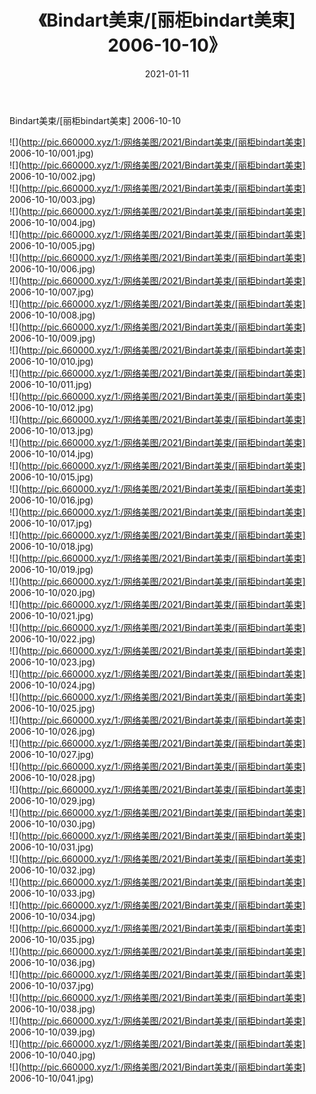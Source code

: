 ﻿---
layout: post
title:  《Bindart美束/[丽柜bindart美束] 2006-10-10》
date:   2021-01-11
img: http://pic.660000.xyz/1:/网络美图/2021/Bindart美束/[丽柜bindart美束] 2006-10-10/000.jpg
categories: [美女, 清纯, 唯美]
---

Bindart美束/[丽柜bindart美束] 2006-10-10

 ![](http://pic.660000.xyz/1:/网络美图/2021/Bindart美束/[丽柜bindart美束] 2006-10-10/001.jpg) <br>![](http://pic.660000.xyz/1:/网络美图/2021/Bindart美束/[丽柜bindart美束] 2006-10-10/002.jpg) <br>![](http://pic.660000.xyz/1:/网络美图/2021/Bindart美束/[丽柜bindart美束] 2006-10-10/003.jpg) <br>![](http://pic.660000.xyz/1:/网络美图/2021/Bindart美束/[丽柜bindart美束] 2006-10-10/004.jpg) <br>![](http://pic.660000.xyz/1:/网络美图/2021/Bindart美束/[丽柜bindart美束] 2006-10-10/005.jpg) <br>![](http://pic.660000.xyz/1:/网络美图/2021/Bindart美束/[丽柜bindart美束] 2006-10-10/006.jpg) <br>![](http://pic.660000.xyz/1:/网络美图/2021/Bindart美束/[丽柜bindart美束] 2006-10-10/007.jpg) <br>![](http://pic.660000.xyz/1:/网络美图/2021/Bindart美束/[丽柜bindart美束] 2006-10-10/008.jpg) <br>![](http://pic.660000.xyz/1:/网络美图/2021/Bindart美束/[丽柜bindart美束] 2006-10-10/009.jpg) <br>![](http://pic.660000.xyz/1:/网络美图/2021/Bindart美束/[丽柜bindart美束] 2006-10-10/010.jpg) <br>![](http://pic.660000.xyz/1:/网络美图/2021/Bindart美束/[丽柜bindart美束] 2006-10-10/011.jpg) <br>![](http://pic.660000.xyz/1:/网络美图/2021/Bindart美束/[丽柜bindart美束] 2006-10-10/012.jpg) <br>![](http://pic.660000.xyz/1:/网络美图/2021/Bindart美束/[丽柜bindart美束] 2006-10-10/013.jpg) <br>![](http://pic.660000.xyz/1:/网络美图/2021/Bindart美束/[丽柜bindart美束] 2006-10-10/014.jpg) <br>![](http://pic.660000.xyz/1:/网络美图/2021/Bindart美束/[丽柜bindart美束] 2006-10-10/015.jpg) <br>![](http://pic.660000.xyz/1:/网络美图/2021/Bindart美束/[丽柜bindart美束] 2006-10-10/016.jpg) <br>![](http://pic.660000.xyz/1:/网络美图/2021/Bindart美束/[丽柜bindart美束] 2006-10-10/017.jpg) <br>![](http://pic.660000.xyz/1:/网络美图/2021/Bindart美束/[丽柜bindart美束] 2006-10-10/018.jpg) <br>![](http://pic.660000.xyz/1:/网络美图/2021/Bindart美束/[丽柜bindart美束] 2006-10-10/019.jpg) <br>![](http://pic.660000.xyz/1:/网络美图/2021/Bindart美束/[丽柜bindart美束] 2006-10-10/020.jpg) <br>![](http://pic.660000.xyz/1:/网络美图/2021/Bindart美束/[丽柜bindart美束] 2006-10-10/021.jpg) <br>![](http://pic.660000.xyz/1:/网络美图/2021/Bindart美束/[丽柜bindart美束] 2006-10-10/022.jpg) <br>![](http://pic.660000.xyz/1:/网络美图/2021/Bindart美束/[丽柜bindart美束] 2006-10-10/023.jpg) <br>![](http://pic.660000.xyz/1:/网络美图/2021/Bindart美束/[丽柜bindart美束] 2006-10-10/024.jpg) <br>![](http://pic.660000.xyz/1:/网络美图/2021/Bindart美束/[丽柜bindart美束] 2006-10-10/025.jpg) <br>![](http://pic.660000.xyz/1:/网络美图/2021/Bindart美束/[丽柜bindart美束] 2006-10-10/026.jpg) <br>![](http://pic.660000.xyz/1:/网络美图/2021/Bindart美束/[丽柜bindart美束] 2006-10-10/027.jpg) <br>![](http://pic.660000.xyz/1:/网络美图/2021/Bindart美束/[丽柜bindart美束] 2006-10-10/028.jpg) <br>![](http://pic.660000.xyz/1:/网络美图/2021/Bindart美束/[丽柜bindart美束] 2006-10-10/029.jpg) <br>![](http://pic.660000.xyz/1:/网络美图/2021/Bindart美束/[丽柜bindart美束] 2006-10-10/030.jpg) <br>![](http://pic.660000.xyz/1:/网络美图/2021/Bindart美束/[丽柜bindart美束] 2006-10-10/031.jpg) <br>![](http://pic.660000.xyz/1:/网络美图/2021/Bindart美束/[丽柜bindart美束] 2006-10-10/032.jpg) <br>![](http://pic.660000.xyz/1:/网络美图/2021/Bindart美束/[丽柜bindart美束] 2006-10-10/033.jpg) <br>![](http://pic.660000.xyz/1:/网络美图/2021/Bindart美束/[丽柜bindart美束] 2006-10-10/034.jpg) <br>![](http://pic.660000.xyz/1:/网络美图/2021/Bindart美束/[丽柜bindart美束] 2006-10-10/035.jpg) <br>![](http://pic.660000.xyz/1:/网络美图/2021/Bindart美束/[丽柜bindart美束] 2006-10-10/036.jpg) <br>![](http://pic.660000.xyz/1:/网络美图/2021/Bindart美束/[丽柜bindart美束] 2006-10-10/037.jpg) <br>![](http://pic.660000.xyz/1:/网络美图/2021/Bindart美束/[丽柜bindart美束] 2006-10-10/038.jpg) <br>![](http://pic.660000.xyz/1:/网络美图/2021/Bindart美束/[丽柜bindart美束] 2006-10-10/039.jpg) <br>![](http://pic.660000.xyz/1:/网络美图/2021/Bindart美束/[丽柜bindart美束] 2006-10-10/040.jpg) <br>![](http://pic.660000.xyz/1:/网络美图/2021/Bindart美束/[丽柜bindart美束] 2006-10-10/041.jpg) <br>